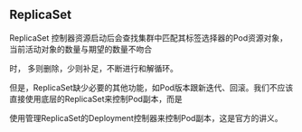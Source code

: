 ## ReplicaSet

ReplicaSet 控制器资源启动后会查找集群中匹配其标签选择器的Pod资源对象，当前活动对象的数量与期望的数量不吻合

时， 多则删除，少则补足，不断进行和解循环。

但是，ReplicaSet缺少必要的其他功能，如Pod版本跟新迭代、回滚。我们不应该直接使用底层的ReplicaSet来控制Pod副本，而是

使用管理ReplicaSet的Deployment控制器来控制Pod副本，这是官方的讲义。

